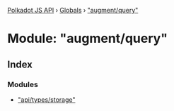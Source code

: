 [Polkadot JS API](../README.md) › [Globals](../globals.md) › ["augment/query"](_augment_query_.md)

# Module: "augment/query"

## Index

### Modules

* ["api/types/storage"](_augment_query_._api_types_storage_.md)
